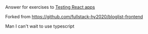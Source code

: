 Answer for exercises to [Testing React apps](https://fullstackopen.com/en/part5)

Forked from https://github.com/fullstack-hy2020/bloglist-frontend

Man I can't wait to use typescript